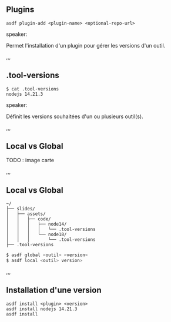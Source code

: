 ## Plugins

```shell
asdf plugin-add <plugin-name> <optional-repo-url>
```

speaker:

Permet l'installation d'un plugin pour gérer les versions d'un outil.

,,,

## .tool-versions

```shell
$ cat .tool-versions
nodejs 14.21.3
```

speaker:

Définit les versions souhaitées d'un ou plusieurs outil(s).

,,,

## Local vs Global

TODO : image carte

,,,

## Local vs Global

```text
~/
├── slides/
│   ├── assets/
│   │   ├── code/
│   │   │   ├── node14/
│   │   │   │   └── .tool-versions
│   │   │   └── node18/
│   │   │       └── .tool-versions
├── .tool-versions
```

```bash
$ asdf global <outil> <version>
$ asdf local <outil> version>
```

,,,

## Installation d'une version

```shell
asdf install <plugin> <version>
asdf install nodejs 14.21.3
asdf install
```
